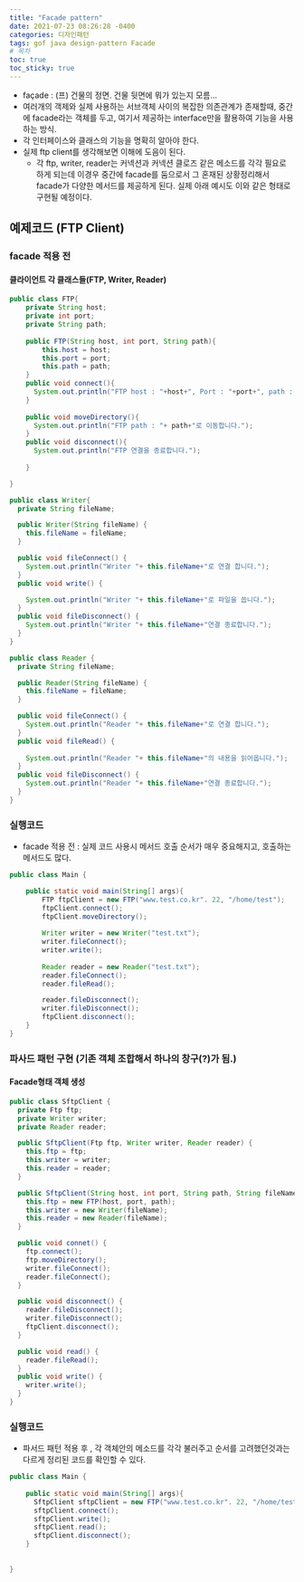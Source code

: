 ```yaml
---
title: "Facade pattern"
date: 2021-07-23 08:26:28 -0400
categories: 디자인패턴
tags: gof java design-pattern Facade
# 목차
toc: true  
toc_sticky: true
---
```


* façade : (프) 건물의 정면. 건물 뒷면에 뭐가 있는지 모름...
* 여러개의 객제와 실제 사용하는 서브객체 사이의 복잡한 의존관계가 존재할때, 중간에 facade라는 객체를 두고, 여기서 제공하는 interface만을 활용하여 기능을 사용하는 방식.
* 각 인터페이스와 클래스의 기능을 명확히 알아야 한다.
* 실제 ftp client를 생각해보면 이해에 도음이 된다.
    * 각 ftp, writer, reader는 커넥션과 커넥션 클로즈 같은 메소드를 각각 필요로 하게 되는데 이경우 중간에 facade를 둠으로서 그 혼재된 상황정리해서 facade가 다양한 메서드를 제공하게 된다. 실제 아래 예시도 이와 같은 형태로 구현될 예정이다.


## 예제코드 (FTP Client)
### facade 적용 전
#### 클라이언트 각 클래스들(FTP, Writer, Reader)
```java
public class FTP{
    private String host;
    private int port;
    private String path;
    
    public FTP(String host, int port, String path){
        this.host = host;
        this.port = port;
        this.path = path;
    }
    public void connect(){
      System.out.println("FTP host : "+host+", Port : "+port+", path : "+ path);
    }
    
    public void moveDirectory(){
      System.out.println("FTP path : "+ path+"로 이동합니다.");
    }
    public void disconnect(){
      System.out.println("FTP 연결을 종료합니다.");
        
    }

}
```
```java
public class Writer{
  private String fileName;

  public Writer(String fileName) {
    this.fileName = fileName;
  }

  public void fileConnect() {
    System.out.println("Writer "+ this.fileName+"로 연결 합니다.");
  }
  public void write() {

    System.out.println("Writer "+ this.fileName+"로 파일을 씁니다.");
  }
  public void fileDisconnect() {
    System.out.println("Writer "+ this.fileName+"연결 종료합니다.");
  }
}
```

```java
public class Reader {
  private String fileName;

  public Reader(String fileName) {
    this.fileName = fileName;
  }

  public void fileConnect() {
    System.out.println("Reader "+ this.fileName+"로 연결 합니다.");
  }
  public void fileRead() {
    
    System.out.println("Reader "+ this.fileName+"의 내용을 읽어옵니다.");
  }
  public void fileDisconnect() {
    System.out.println("Reader "+ this.fileName+"연결 종료합니다.");
  }
}
```

### 실행코드
- facade 적용 전 : 실제 코드 사용시 메서드 호출 순서가 매우 중요해지고, 호출하는 메서드도 많다.
```java
public class Main {

    public static void main(String[] args){
    	FTP ftpClient = new FTP("www.test.co.kr". 22, "/home/test");
        ftpClient.connect();
        ftpClient.moveDirectory();
        
    	Writer writer = new Writer("test.txt");
    	writer.fileConnect();
    	writer.write();
    	
    	Reader reader = new Reader("test.txt");
    	reader.fileConnect();
        reader.fileRead();

        reader.fileDisconnect();
        writer.fileDisconnect();
        ftpClient.disconnect();
    }
}
```

### 파사드  패턴 구현 (기존 객체 조합해서 하나의 창구(?)가 됨.)
#### Facade형태 객체 생성

```java
public class SftpClient {
  private Ftp ftp;
  private Writer writer;
  private Reader reader;

  public SftpClient(Ftp ftp, Writer writer, Reader reader) {
    this.ftp = ftp;
    this.writer = writer;
    this.reader = reader;
  }

  public SftpClient(String host, int port, String path, String fileName) {
    this.ftp = new FTP(host, port, path);
    this.writer = new Writer(fileName);
    this.reader = new Reader(fileName);
  }

  public void connet() {
    ftp.connect();
    ftp.moveDirectory();
    writer.fileConnect();
    reader.fileConnect();
  }

  public void disconnect() {
    reader.fileDisconnect();
    writer.fileDisconnect();
    ftpClient.disconnect();
  }

  public void read() {
    reader.fileRead();
  }
  public void write() {
    writer.write();
  }
}
```
### 실행코드
- 파서드 패턴 적용 후 , 각 객체안의 메소드를 각각 불러주고 순서를 고려했던것과는 다르게 정리된 코드를 확인할 수 있다.
```java
public class Main {
   
    public static void main(String[] args){
      SftpClient sftpClient = new FTP("www.test.co.kr". 22, "/home/test","test.txt");
      sftpClient.connect();
      sftpClient.write();
      sftpClient.read();
      sftpClient.disconnect();
    }
    
    
}
```



